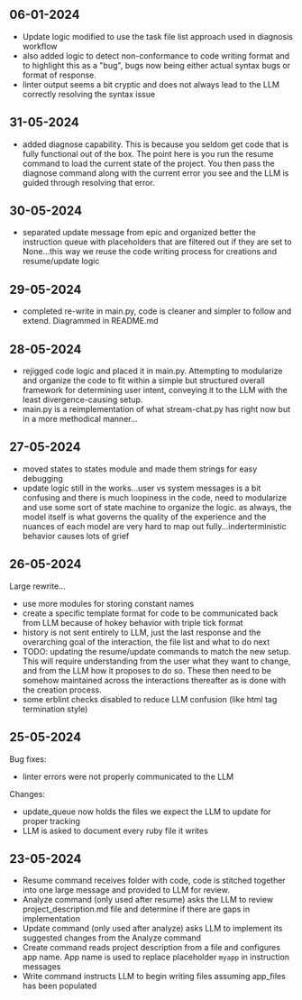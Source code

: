 ## 06-01-2024

- Update logic modified to use the task file list approach used in diagnosis workflow
- also added logic to detect non-conformance to code writing format and to highlight this as a "bug", bugs now being either actual syntax bugs or format of response.
- linter output seems a bit cryptic and does not always lead to the LLM correctly resolving the syntax issue

## 31-05-2024

- added diagnose capability. This is because you seldom get code that is fully functional out of the box. The point here is you run the resume command to load the current state of the project. You then pass the diagnose command along with the current error you see and the LLM is guided through resolving that error.

## 30-05-2024

- separated update message from epic and organized better the instruction queue with placeholders that are filtered out if they are set to None...this way we reuse the code writing process for creations and resume/update logic

## 29-05-2024

- completed re-write in main.py, code is cleaner and simpler to follow and extend. Diagrammed in README.md

## 28-05-2024

- rejigged code logic and placed it in main.py. Attempting to modularize and organize the code to fit within a simple but structured overall framework for determining user intent, conveying it to the LLM with the least divergence-causing setup.
- main.py is a reimplementation of what stream-chat.py has right now but in a more methodical manner...

## 27-05-2024

- moved states to states module and made them strings for easy debugging
- update logic still in the works...user vs system messages is a bit confusing and there is much loopiness in the code, need to modularize and use some sort of state machine to organize the logic. as always, the model itself is what governs the quality of the experience and the nuances of each model are very hard to map out fully...inderterministic behavior causes lots of grief

## 26-05-2024

Large rewrite...

- use more modules for storing constant names
- create a specific template format for code to be communicated back from LLM because of hokey behavior with triple tick format
- history is not sent entirely to LLM, just the last response and the overarching goal of the interaction, the file list and what to do next
- TODO: updating the resume/update commands to match the new setup. This will require understanding from the user what they want to change, and from the LLM how it proposes to do so. These then need to be somehow maintained across the interactions thereafter as is done with the creation process.
- some erblint checks disabled to reduce LLM confusion (like html tag termination style)

## 25-05-2024

Bug fixes:

- linter errors were not properly communicated to the LLM

Changes:

- update_queue now holds the files we expect the LLM to update for proper tracking
- LLM is asked to document every ruby file it writes

## 23-05-2024

- Resume command receives folder with code, code is stitched together into one large message and provided to LLM for review.
- Analyze command (only used after resume) asks the LLM to review project_description.md file and determine if there are gaps in implementation
- Update command (only used after analyze) asks LLM to implement its suggested changes from the Analyze command
- Create command reads project description from a file and configures app name. App name is used to replace placeholder `myapp` in instruction messages
- Write command instructs LLM to begin writing files assuming app_files has been populated

